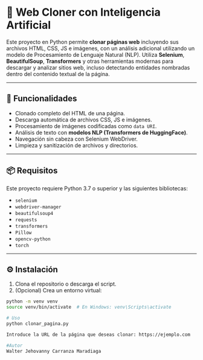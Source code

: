 # 🧠 Web Cloner con Inteligencia Artificial

Este proyecto en Python permite **clonar páginas web** incluyendo sus archivos HTML, CSS, JS e imágenes, con un análisis adicional utilizando un modelo de Procesamiento de Lenguaje Natural (NLP). Utiliza **Selenium**, **BeautifulSoup**, **Transformers** y otras herramientas modernas para descargar y analizar sitios web, incluso detectando entidades nombradas dentro del contenido textual de la página.

---

## 🚀 Funcionalidades

- Clonado completo del HTML de una página.
- Descarga automática de archivos CSS, JS e imágenes.
- Procesamiento de imágenes codificadas como `data URI`.
- Análisis de texto con **modelos NLP (Transformers de HuggingFace)**.
- Navegación sin cabeza con Selenium WebDriver.
- Limpieza y sanitización de archivos y directorios.

---

## 📦 Requisitos

Este proyecto requiere Python 3.7 o superior y las siguientes bibliotecas:

- `selenium`
- `webdriver-manager`
- `beautifulsoup4`
- `requests`
- `transformers`
- `Pillow`
- `opencv-python`
- `torch`

---

## ⚙️ Instalación

1. Clona el repositorio o descarga el script.
2. (Opcional) Crea un entorno virtual:

```bash
python -m venv venv
source venv/bin/activate  # En Windows: venv\Scripts\activate

# Uso
python clonar_pagina.py

Introduce la URL de la página que deseas clonar: https://ejemplo.com

#Autor
Walter Jehovanny Carranza Maradiaga


